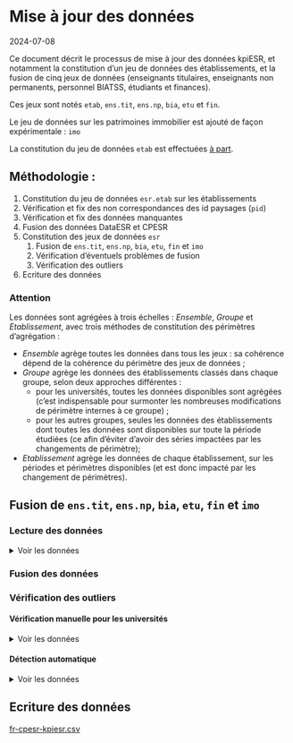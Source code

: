 Mise à jour des données
================
2024-07-08

Ce document décrit le processus de mise à jour des données kpiESR, et
notamment la constitution d’un jeu de données des établissements, et la
fusion de cinq jeux de données (enseignants titulaires, enseignants non
permanents, personnel BIATSS, étudiants et finances).

Ces jeux sont notés `etab`, `ens.tit`, `ens.np`, `bia`, `etu` et `fin`.

Le jeu de données sur les patrimoines immobilier est ajouté de façon
expérimentale : `imo`

La constitution du jeu de données `etab` est effectuées [à
part](maj-mapping.md).

## Méthodologie :

1.  Constitution du jeu de données `esr.etab` sur les établissements
2.  Vérification et fix des non correspondances des id paysages (`pid`)
3.  Vérification et fix des données manquantes
4.  Fusion des données DataESR et CPESR
5.  Constitution des jeux de données `esr`
    1.  Fusion de `ens.tit`, `ens.np`, `bia`, `etu`, `fin` et `imo`
    2.  Vérification d’éventuels problèmes de fusion
    3.  Vérification des outliers
6.  Ecriture des données

### Attention

Les données sont agrégées à trois échelles : *Ensemble*, *Groupe* et
*Etablissement*, avec trois méthodes de constitution des périmètres
d’agrégation :

- *Ensemble* agrège toutes les données dans tous les jeux : sa cohérence
  dépend de la cohérence du périmètre des jeux de données ;
- *Groupe* agrège les données des établissements classés dans chaque
  groupe, selon deux approches différentes :
  - pour les universités, toutes les données disponibles sont agrégées
    (c’est indispensable pour surmonter les nombreuses modifications de
    périmètre internes à ce groupe) ;
  - pour les autres groupes, seules les données des établissements dont
    toutes les données sont disponibles sur toute la période étudiées
    (ce afin d’éviter d’avoir des séries impactées par les changements
    de périmètre);
- *Etablissement* agrège les données de chaque établissement, sur les
  périodes et périmètres disponibles (et est donc impacté par les
  changement de périmètres).

## Fusion de `ens.tit`, `ens.np`, `bia`, `etu`, `fin` et `imo`

### Lecture des données

<details>
<summary>
Voir les données
</summary>

| data | Rentrée.min | Rentrée.max | nb_pid |
|:-----|------------:|------------:|-------:|
| ens  |        2010 |        2021 |    134 |
| bia  |        2015 |        2021 |    152 |
| etu  |        2006 |        2022 |    132 |
| fin  |        2009 |        2022 |    156 |
| imo  |        2016 |        2022 |    160 |

</details>

### Fusion des données

### Vérification des outliers

#### Vérification manuelle pour les universités

<details>
<summary>
Voir les données
</summary>

##### kpi.ENS.S.titulaires

<details>
<summary>
Voir les données
</summary>

| pid   | Etablissement                   | Comparable | kpi                  | valeur | norm | valeur_label | norm_label | rang | evolution |
|:------|:--------------------------------|:-----------|:---------------------|-------:|-----:|:-------------|:-----------|-----:|----------:|
| xJdyB | Aix-Marseille Université        | TRUE       | kpi.ENS.S.titulaires |     NA |   NA | N/A          | N/A        |   NA |        NA |
| vxHYt | Avignon Université              | TRUE       | kpi.ENS.S.titulaires |     NA |   NA | N/A          | N/A        |   NA |        NA |
| RS4WF | CY Cergy Paris Université       | FALSE      | kpi.ENS.S.titulaires |     NA |   NA | N/A          | N/A        |   NA |        NA |
| pVJpw | Centre universitaire de Mayotte | FALSE      | kpi.ENS.S.titulaires |     NA |   NA | N/A          | N/A        |   NA |        NA |
| atbEK | La Rochelle Université          | TRUE       | kpi.ENS.S.titulaires |     NA |   NA | N/A          | N/A        |   NA |        NA |

</details>
<details>
<summary>
Voir les données
</summary>

| pid   | Etablissement                                      | Comparable | kpi                  | valeur | norm | valeur_label | norm_label | rang | evolution |
|:------|:---------------------------------------------------|:-----------|:---------------------|-------:|-----:|:-------------|:-----------|-----:|----------:|
| V13Pk | Université de Versailles Saint-Quentin-en-Yvelines | TRUE       | kpi.ENS.S.titulaires |     NA |   NA | N/A          | N/A        |   NA |        NA |
| Z2FY5 | Université de la Nouvelle-Calédonie                | FALSE      | kpi.ENS.S.titulaires |     NA |   NA | N/A          | N/A        |   NA |        NA |
| zepT6 | Université de la Polynésie Française               | FALSE      | kpi.ENS.S.titulaires |     NA |   NA | N/A          | N/A        |   NA |        NA |
| z3hdL | Université des Antilles                            | FALSE      | kpi.ENS.S.titulaires |     NA |   NA | N/A          | N/A        |   NA |        NA |
| yH19Y | Université du Littoral Côte d’Opale                | TRUE       | kpi.ENS.S.titulaires |     NA |   NA | N/A          | N/A        |   NA |        NA |

</details>

##### kpi.ENS.S.EC

<details>
<summary>
Voir les données
</summary>

| pid   | Etablissement                   | Comparable | kpi          | valeur | norm | valeur_label | norm_label | rang | evolution |
|:------|:--------------------------------|:-----------|:-------------|-------:|-----:|:-------------|:-----------|-----:|----------:|
| xJdyB | Aix-Marseille Université        | TRUE       | kpi.ENS.S.EC |     NA |   NA | N/A          | N/A        |   NA |        NA |
| vxHYt | Avignon Université              | TRUE       | kpi.ENS.S.EC |     NA |   NA | N/A          | N/A        |   NA |        NA |
| RS4WF | CY Cergy Paris Université       | FALSE      | kpi.ENS.S.EC |     NA |   NA | N/A          | N/A        |   NA |        NA |
| pVJpw | Centre universitaire de Mayotte | FALSE      | kpi.ENS.S.EC |     NA |   NA | N/A          | N/A        |   NA |        NA |
| atbEK | La Rochelle Université          | TRUE       | kpi.ENS.S.EC |     NA |   NA | N/A          | N/A        |   NA |        NA |

</details>
<details>
<summary>
Voir les données
</summary>

| pid   | Etablissement                                      | Comparable | kpi          | valeur | norm | valeur_label | norm_label | rang | evolution |
|:------|:---------------------------------------------------|:-----------|:-------------|-------:|-----:|:-------------|:-----------|-----:|----------:|
| V13Pk | Université de Versailles Saint-Quentin-en-Yvelines | TRUE       | kpi.ENS.S.EC |     NA |   NA | N/A          | N/A        |   NA |        NA |
| Z2FY5 | Université de la Nouvelle-Calédonie                | FALSE      | kpi.ENS.S.EC |     NA |   NA | N/A          | N/A        |   NA |        NA |
| zepT6 | Université de la Polynésie Française               | FALSE      | kpi.ENS.S.EC |     NA |   NA | N/A          | N/A        |   NA |        NA |
| z3hdL | Université des Antilles                            | FALSE      | kpi.ENS.S.EC |     NA |   NA | N/A          | N/A        |   NA |        NA |
| yH19Y | Université du Littoral Côte d’Opale                | TRUE       | kpi.ENS.S.EC |     NA |   NA | N/A          | N/A        |   NA |        NA |

</details>

##### kpi.ENS.S.DocATER

<details>
<summary>
Voir les données
</summary>

| pid   | Etablissement                   | Comparable | kpi               | valeur | norm | valeur_label | norm_label | rang | evolution |
|:------|:--------------------------------|:-----------|:------------------|-------:|-----:|:-------------|:-----------|-----:|----------:|
| xJdyB | Aix-Marseille Université        | TRUE       | kpi.ENS.S.DocATER |     NA |   NA | N/A          | N/A        |   NA |        NA |
| vxHYt | Avignon Université              | TRUE       | kpi.ENS.S.DocATER |     NA |   NA | N/A          | N/A        |   NA |        NA |
| RS4WF | CY Cergy Paris Université       | FALSE      | kpi.ENS.S.DocATER |     NA |   NA | N/A          | N/A        |   NA |        NA |
| pVJpw | Centre universitaire de Mayotte | FALSE      | kpi.ENS.S.DocATER |     NA |   NA | N/A          | N/A        |   NA |        NA |
| atbEK | La Rochelle Université          | TRUE       | kpi.ENS.S.DocATER |     NA |   NA | N/A          | N/A        |   NA |        NA |

</details>
<details>
<summary>
Voir les données
</summary>

| pid   | Etablissement                                      | Comparable | kpi               | valeur | norm | valeur_label | norm_label | rang | evolution |
|:------|:---------------------------------------------------|:-----------|:------------------|-------:|-----:|:-------------|:-----------|-----:|----------:|
| V13Pk | Université de Versailles Saint-Quentin-en-Yvelines | TRUE       | kpi.ENS.S.DocATER |     NA |   NA | N/A          | N/A        |   NA |        NA |
| Z2FY5 | Université de la Nouvelle-Calédonie                | FALSE      | kpi.ENS.S.DocATER |     NA |   NA | N/A          | N/A        |   NA |        NA |
| zepT6 | Université de la Polynésie Française               | FALSE      | kpi.ENS.S.DocATER |     NA |   NA | N/A          | N/A        |   NA |        NA |
| z3hdL | Université des Antilles                            | FALSE      | kpi.ENS.S.DocATER |     NA |   NA | N/A          | N/A        |   NA |        NA |
| yH19Y | Université du Littoral Côte d’Opale                | TRUE       | kpi.ENS.S.DocATER |     NA |   NA | N/A          | N/A        |   NA |        NA |

</details>

##### kpi.ENS.S.contractuels

<details>
<summary>
Voir les données
</summary>

| pid   | Etablissement                   | Comparable | kpi                    | valeur | norm | valeur_label | norm_label | rang | evolution |
|:------|:--------------------------------|:-----------|:-----------------------|-------:|-----:|:-------------|:-----------|-----:|----------:|
| xJdyB | Aix-Marseille Université        | TRUE       | kpi.ENS.S.contractuels |     NA |   NA | N/A          | N/A        |   NA |        NA |
| vxHYt | Avignon Université              | TRUE       | kpi.ENS.S.contractuels |     NA |   NA | N/A          | N/A        |   NA |        NA |
| RS4WF | CY Cergy Paris Université       | FALSE      | kpi.ENS.S.contractuels |     NA |   NA | N/A          | N/A        |   NA |        NA |
| pVJpw | Centre universitaire de Mayotte | FALSE      | kpi.ENS.S.contractuels |     NA |   NA | N/A          | N/A        |   NA |        NA |
| atbEK | La Rochelle Université          | TRUE       | kpi.ENS.S.contractuels |     NA |   NA | N/A          | N/A        |   NA |        NA |

</details>
<details>
<summary>
Voir les données
</summary>

| pid   | Etablissement                                      | Comparable | kpi                    | valeur | norm | valeur_label | norm_label | rang | evolution |
|:------|:---------------------------------------------------|:-----------|:-----------------------|-------:|-----:|:-------------|:-----------|-----:|----------:|
| V13Pk | Université de Versailles Saint-Quentin-en-Yvelines | TRUE       | kpi.ENS.S.contractuels |     NA |   NA | N/A          | N/A        |   NA |        NA |
| Z2FY5 | Université de la Nouvelle-Calédonie                | FALSE      | kpi.ENS.S.contractuels |     NA |   NA | N/A          | N/A        |   NA |        NA |
| zepT6 | Université de la Polynésie Française               | FALSE      | kpi.ENS.S.contractuels |     NA |   NA | N/A          | N/A        |   NA |        NA |
| z3hdL | Université des Antilles                            | FALSE      | kpi.ENS.S.contractuels |     NA |   NA | N/A          | N/A        |   NA |        NA |
| yH19Y | Université du Littoral Côte d’Opale                | TRUE       | kpi.ENS.S.contractuels |     NA |   NA | N/A          | N/A        |   NA |        NA |

</details>

##### kpi.ETU.S.cycle1_L

<details>
<summary>
Voir les données
</summary>

| pid   | Etablissement                        | Comparable | kpi                | valeur |      norm | valeur_label | norm_label | rang | evolution |
|:------|:-------------------------------------|:-----------|:-------------------|-------:|----------:|:-------------|:-----------|-----:|----------:|
| PpsCQ | Université Paris sciences et lettres | FALSE      | kpi.ETU.S.cycle1_L |   4326 | 0.2408820 | 4 326        | 24%        |   69 |        NA |
| G2qA7 | Université Paris-Saclay              | FALSE      | kpi.ETU.S.cycle1_L |  16291 | 0.3481132 | 16 291       | 35%        |   68 | 114.25866 |
| etBz7 | Université Claude Bernard - Lyon 1   | TRUE       | kpi.ETU.S.cycle1_L |  16061 | 0.4061757 | 16 061       | 41%        |   67 |  96.80550 |
| 5cZyU | Université de Paris                  | TRUE       | kpi.ETU.S.cycle1_L |  24493 | 0.4205384 | 24 493       | 42%        |   66 |  97.14818 |
| bxPQe | Sorbonne Université                  | TRUE       | kpi.ETU.S.cycle1_L |  21808 | 0.4448796 | 21 808       | 44%        |   65 |  99.10025 |

</details>
<details>
<summary>
Voir les données
</summary>

| pid   | Etablissement                       | Comparable | kpi                | valeur |      norm | valeur_label | norm_label | rang | evolution |
|:------|:------------------------------------|:-----------|:-------------------|-------:|----------:|:-------------|:-----------|-----:|----------:|
| HAU8L | Université de Nîmes                 | TRUE       | kpi.ETU.S.cycle1_L |   4867 | 0.9024662 | 4 867        | 90%        |    4 | 148.42940 |
| Z2FY5 | Université de la Nouvelle-Calédonie | FALSE      | kpi.ETU.S.cycle1_L |   3162 | 0.9202561 | 3 162        | 92%        |    3 | 132.46753 |
| RN4E6 | Université d’Évry-Val-d’Essonne     | FALSE      | kpi.ETU.S.cycle1_L |   5893 | 0.9312579 | 5 893        | 93%        |    2 |  89.88713 |
| pVJpw | Centre universitaire de Mayotte     | FALSE      | kpi.ETU.S.cycle1_L |   1359 | 1.0000000 | 1 359        | 100%       |    1 | 189.01252 |
| C6Ps7 | Université Paris Dauphine - PSL     | FALSE      | kpi.ETU.S.cycle1_L |     NA |        NA | N/A          | N/A        |   NA |        NA |

</details>

##### kpi.ETU.S.cycle2_M

<details>
<summary>
Voir les données
</summary>

| pid   | Etablissement                        | Comparable | kpi                | valeur |      norm | valeur_label | norm_label | rang | evolution |
|:------|:-------------------------------------|:-----------|:-------------------|-------:|----------:|:-------------|:-----------|-----:|----------:|
| pVJpw | Centre universitaire de Mayotte      | FALSE      | kpi.ETU.S.cycle2_M |      0 | 0.0000000 | 0            | 0%         |   69 |        NA |
| Z2FY5 | Université de la Nouvelle-Calédonie  | FALSE      | kpi.ETU.S.cycle2_M |    230 | 0.0669383 | 230          | 7%         |   68 | 128.49162 |
| RN4E6 | Université d’Évry-Val-d’Essonne      | FALSE      | kpi.ETU.S.cycle2_M |    434 | 0.0685841 | 434          | 7%         |   67 |  21.91919 |
| HAU8L | Université de Nîmes                  | TRUE       | kpi.ETU.S.cycle2_M |    489 | 0.0906731 | 489          | 9%         |   66 | 186.64122 |
| zepT6 | Université de la Polynésie Française | FALSE      | kpi.ETU.S.cycle2_M |    345 | 0.1336691 | 345          | 13%        |   65 |  78.58770 |

</details>
<details>
<summary>
Voir les données
</summary>

| pid   | Etablissement                        | Comparable | kpi                | valeur |      norm | valeur_label | norm_label | rang | evolution |
|:------|:-------------------------------------|:-----------|:-------------------|-------:|----------:|:-------------|:-----------|-----:|----------:|
| 5cZyU | Université de Paris                  | TRUE       | kpi.ETU.S.cycle2_M |  30894 | 0.5304419 | 30 894       | 53%        |    4 |  116.9076 |
| etBz7 | Université Claude Bernard - Lyon 1   | TRUE       | kpi.ETU.S.cycle2_M |  22062 | 0.5579384 | 22 062       | 56%        |    3 |  128.1780 |
| G2qA7 | Université Paris-Saclay              | FALSE      | kpi.ETU.S.cycle2_M |  26460 | 0.5654088 | 26 460       | 57%        |    2 |  252.5050 |
| PpsCQ | Université Paris sciences et lettres | FALSE      | kpi.ETU.S.cycle2_M |  11283 | 0.6282644 | 11 283       | 63%        |    1 |        NA |
| C6Ps7 | Université Paris Dauphine - PSL      | FALSE      | kpi.ETU.S.cycle2_M |     NA |        NA | N/A          | N/A        |   NA |        NA |

</details>

##### kpi.ETU.S.cycle3_D

<details>
<summary>
Voir les données
</summary>

| pid   | Etablissement                                      | Comparable | kpi                | valeur |      norm | valeur_label | norm_label | rang | evolution |
|:------|:---------------------------------------------------|:-----------|:-------------------|-------:|----------:|:-------------|:-----------|-----:|----------:|
| pVJpw | Centre universitaire de Mayotte                    | FALSE      | kpi.ETU.S.cycle3_D |      0 | 0.0000000 | 0            | 0%         |   67 |        NA |
| Lr94O | Université de Bourgogne                            | TRUE       | kpi.ETU.S.cycle3_D |      0 | 0.0000000 | 0            | 0%         |   67 | 0.0000000 |
| 7Mpgt | Université de Franche-Comté                        | TRUE       | kpi.ETU.S.cycle3_D |      0 | 0.0000000 | 0            | 0%         |   67 | 0.0000000 |
| RN4E6 | Université d’Évry-Val-d’Essonne                    | FALSE      | kpi.ETU.S.cycle3_D |      1 | 0.0001580 | 1            | 0%         |   66 | 0.4098361 |
| V13Pk | Université de Versailles Saint-Quentin-en-Yvelines | TRUE       | kpi.ETU.S.cycle3_D |      6 | 0.0004522 | 6            | 0%         |   65 | 0.8498584 |

</details>
<details>
<summary>
Voir les données
</summary>

| pid   | Etablissement                        | Comparable | kpi                | valeur |      norm | valeur_label | norm_label | rang | evolution |
|:------|:-------------------------------------|:-----------|:-------------------|-------:|----------:|:-------------|:-----------|-----:|----------:|
| Y7ch7 | Université Grenoble Alpes            | TRUE       | kpi.ETU.S.cycle3_D |   2873 | 0.0548607 | 2 873        | 5%         |    4 |  81.87518 |
| bxPQe | Sorbonne Université                  | TRUE       | kpi.ETU.S.cycle3_D |   2881 | 0.0587719 | 2 881        | 6%         |    3 |  62.03704 |
| G2qA7 | Université Paris-Saclay              | FALSE      | kpi.ETU.S.cycle3_D |   4047 | 0.0864781 | 4 047        | 9%         |    2 | 157.83931 |
| PpsCQ | Université Paris sciences et lettres | FALSE      | kpi.ETU.S.cycle3_D |   2350 | 0.1308536 | 2 350        | 13%        |    1 | 890.15152 |
| C6Ps7 | Université Paris Dauphine - PSL      | FALSE      | kpi.ETU.S.cycle3_D |     NA |        NA | N/A          | N/A        |   NA |        NA |

</details>

##### kpi.ETU.S.DU_DE

<details>
<summary>
Voir les données
</summary>

| pid   | Etablissement                            | Comparable | kpi             | valeur |      norm | valeur_label | norm_label | rang | evolution |
|:------|:-----------------------------------------|:-----------|:----------------|-------:|----------:|:-------------|:-----------|-----:|----------:|
| BWbvP | Université d’Artois                      | TRUE       | kpi.ETU.S.DU_DE |     90 | 0.0075707 | 90           | 1%         |   69 | 109.75610 |
| 5tVy4 | Université Bretagne Sud                  | TRUE       | kpi.ETU.S.DU_DE |     77 | 0.0080637 | 77           | 1%         |   68 | 120.31250 |
| EW53M | Université Polytechnique Hauts-de-France | TRUE       | kpi.ETU.S.DU_DE |    114 | 0.0094795 | 114          | 1%         |   67 | 215.09434 |
| 3Z5e6 | Université Gustave Eiffel                | FALSE      | kpi.ETU.S.DU_DE |    147 | 0.0097629 | 147          | 1%         |   66 |        NA |
| zepT6 | Université de la Polynésie Française     | FALSE      | kpi.ETU.S.DU_DE |     46 | 0.0178225 | 46           | 2%         |   65 |  40.35088 |

</details>
<details>
<summary>
Voir les données
</summary>

| pid   | Etablissement                        | Comparable | kpi             | valeur |      norm | valeur_label | norm_label | rang | evolution |
|:------|:-------------------------------------|:-----------|:----------------|-------:|----------:|:-------------|:-----------|-----:|----------:|
| bxPQe | Sorbonne Université                  | TRUE       | kpi.ETU.S.DU_DE |   7072 | 0.1442676 | 7 072        | 14%        |    4 |  119.0372 |
| TWBzp | Université Panthéon-Assas            | FALSE      | kpi.ETU.S.DU_DE |   3559 | 0.1640470 | 3 559        | 16%        |    3 |  123.8344 |
| 5cZyU | Université de Paris                  | TRUE       | kpi.ETU.S.DU_DE |  10195 | 0.1750455 | 10 195       | 18%        |    2 |  147.8393 |
| PpsCQ | Université Paris sciences et lettres | FALSE      | kpi.ETU.S.DU_DE |   4170 | 0.2321956 | 4 170        | 23%        |    1 |        NA |
| C6Ps7 | Université Paris Dauphine - PSL      | FALSE      | kpi.ETU.S.DU_DE |     NA |        NA | N/A          | N/A        |   NA |        NA |

</details>

##### kpi.BIA.S.A

<details>
<summary>
Voir les données
</summary>

| pid   | Etablissement                   | Comparable | kpi         | valeur | norm | valeur_label | norm_label | rang | evolution |
|:------|:--------------------------------|:-----------|:------------|-------:|-----:|:-------------|:-----------|-----:|----------:|
| xJdyB | Aix-Marseille Université        | TRUE       | kpi.BIA.S.A |     NA |   NA | N/A          | N/A        |   NA |        NA |
| vxHYt | Avignon Université              | TRUE       | kpi.BIA.S.A |     NA |   NA | N/A          | N/A        |   NA |        NA |
| RS4WF | CY Cergy Paris Université       | FALSE      | kpi.BIA.S.A |     NA |   NA | N/A          | N/A        |   NA |        NA |
| pVJpw | Centre universitaire de Mayotte | FALSE      | kpi.BIA.S.A |     NA |   NA | N/A          | N/A        |   NA |        NA |
| atbEK | La Rochelle Université          | TRUE       | kpi.BIA.S.A |     NA |   NA | N/A          | N/A        |   NA |        NA |

</details>
<details>
<summary>
Voir les données
</summary>

| pid   | Etablissement                                      | Comparable | kpi         | valeur | norm | valeur_label | norm_label | rang | evolution |
|:------|:---------------------------------------------------|:-----------|:------------|-------:|-----:|:-------------|:-----------|-----:|----------:|
| V13Pk | Université de Versailles Saint-Quentin-en-Yvelines | TRUE       | kpi.BIA.S.A |     NA |   NA | N/A          | N/A        |   NA |        NA |
| Z2FY5 | Université de la Nouvelle-Calédonie                | FALSE      | kpi.BIA.S.A |     NA |   NA | N/A          | N/A        |   NA |        NA |
| zepT6 | Université de la Polynésie Française               | FALSE      | kpi.BIA.S.A |     NA |   NA | N/A          | N/A        |   NA |        NA |
| z3hdL | Université des Antilles                            | FALSE      | kpi.BIA.S.A |     NA |   NA | N/A          | N/A        |   NA |        NA |
| yH19Y | Université du Littoral Côte d’Opale                | TRUE       | kpi.BIA.S.A |     NA |   NA | N/A          | N/A        |   NA |        NA |

</details>

##### kpi.BIA.S.B

<details>
<summary>
Voir les données
</summary>

| pid   | Etablissement                   | Comparable | kpi         | valeur | norm | valeur_label | norm_label | rang | evolution |
|:------|:--------------------------------|:-----------|:------------|-------:|-----:|:-------------|:-----------|-----:|----------:|
| xJdyB | Aix-Marseille Université        | TRUE       | kpi.BIA.S.B |     NA |   NA | N/A          | N/A        |   NA |        NA |
| vxHYt | Avignon Université              | TRUE       | kpi.BIA.S.B |     NA |   NA | N/A          | N/A        |   NA |        NA |
| RS4WF | CY Cergy Paris Université       | FALSE      | kpi.BIA.S.B |     NA |   NA | N/A          | N/A        |   NA |        NA |
| pVJpw | Centre universitaire de Mayotte | FALSE      | kpi.BIA.S.B |     NA |   NA | N/A          | N/A        |   NA |        NA |
| atbEK | La Rochelle Université          | TRUE       | kpi.BIA.S.B |     NA |   NA | N/A          | N/A        |   NA |        NA |

</details>
<details>
<summary>
Voir les données
</summary>

| pid   | Etablissement                                      | Comparable | kpi         | valeur | norm | valeur_label | norm_label | rang | evolution |
|:------|:---------------------------------------------------|:-----------|:------------|-------:|-----:|:-------------|:-----------|-----:|----------:|
| V13Pk | Université de Versailles Saint-Quentin-en-Yvelines | TRUE       | kpi.BIA.S.B |     NA |   NA | N/A          | N/A        |   NA |        NA |
| Z2FY5 | Université de la Nouvelle-Calédonie                | FALSE      | kpi.BIA.S.B |     NA |   NA | N/A          | N/A        |   NA |        NA |
| zepT6 | Université de la Polynésie Française               | FALSE      | kpi.BIA.S.B |     NA |   NA | N/A          | N/A        |   NA |        NA |
| z3hdL | Université des Antilles                            | FALSE      | kpi.BIA.S.B |     NA |   NA | N/A          | N/A        |   NA |        NA |
| yH19Y | Université du Littoral Côte d’Opale                | TRUE       | kpi.BIA.S.B |     NA |   NA | N/A          | N/A        |   NA |        NA |

</details>

##### kpi.BIA.S.C

<details>
<summary>
Voir les données
</summary>

| pid   | Etablissement                   | Comparable | kpi         | valeur | norm | valeur_label | norm_label | rang | evolution |
|:------|:--------------------------------|:-----------|:------------|-------:|-----:|:-------------|:-----------|-----:|----------:|
| xJdyB | Aix-Marseille Université        | TRUE       | kpi.BIA.S.C |     NA |   NA | N/A          | N/A        |   NA |        NA |
| vxHYt | Avignon Université              | TRUE       | kpi.BIA.S.C |     NA |   NA | N/A          | N/A        |   NA |        NA |
| RS4WF | CY Cergy Paris Université       | FALSE      | kpi.BIA.S.C |     NA |   NA | N/A          | N/A        |   NA |        NA |
| pVJpw | Centre universitaire de Mayotte | FALSE      | kpi.BIA.S.C |     NA |   NA | N/A          | N/A        |   NA |        NA |
| atbEK | La Rochelle Université          | TRUE       | kpi.BIA.S.C |     NA |   NA | N/A          | N/A        |   NA |        NA |

</details>
<details>
<summary>
Voir les données
</summary>

| pid   | Etablissement                                      | Comparable | kpi         | valeur | norm | valeur_label | norm_label | rang | evolution |
|:------|:---------------------------------------------------|:-----------|:------------|-------:|-----:|:-------------|:-----------|-----:|----------:|
| V13Pk | Université de Versailles Saint-Quentin-en-Yvelines | TRUE       | kpi.BIA.S.C |     NA |   NA | N/A          | N/A        |   NA |        NA |
| Z2FY5 | Université de la Nouvelle-Calédonie                | FALSE      | kpi.BIA.S.C |     NA |   NA | N/A          | N/A        |   NA |        NA |
| zepT6 | Université de la Polynésie Française               | FALSE      | kpi.BIA.S.C |     NA |   NA | N/A          | N/A        |   NA |        NA |
| z3hdL | Université des Antilles                            | FALSE      | kpi.BIA.S.C |     NA |   NA | N/A          | N/A        |   NA |        NA |
| yH19Y | Université du Littoral Côte d’Opale                | TRUE       | kpi.BIA.S.C |     NA |   NA | N/A          | N/A        |   NA |        NA |

</details>

##### kpi.BIA.S.titulaires

<details>
<summary>
Voir les données
</summary>

| pid   | Etablissement                   | Comparable | kpi                  | valeur | norm | valeur_label | norm_label | rang | evolution |
|:------|:--------------------------------|:-----------|:---------------------|-------:|-----:|:-------------|:-----------|-----:|----------:|
| xJdyB | Aix-Marseille Université        | TRUE       | kpi.BIA.S.titulaires |     NA |   NA | N/A          | N/A        |   NA |        NA |
| vxHYt | Avignon Université              | TRUE       | kpi.BIA.S.titulaires |     NA |   NA | N/A          | N/A        |   NA |        NA |
| RS4WF | CY Cergy Paris Université       | FALSE      | kpi.BIA.S.titulaires |     NA |   NA | N/A          | N/A        |   NA |        NA |
| pVJpw | Centre universitaire de Mayotte | FALSE      | kpi.BIA.S.titulaires |     NA |   NA | N/A          | N/A        |   NA |        NA |
| atbEK | La Rochelle Université          | TRUE       | kpi.BIA.S.titulaires |     NA |   NA | N/A          | N/A        |   NA |        NA |

</details>
<details>
<summary>
Voir les données
</summary>

| pid   | Etablissement                                      | Comparable | kpi                  | valeur | norm | valeur_label | norm_label | rang | evolution |
|:------|:---------------------------------------------------|:-----------|:---------------------|-------:|-----:|:-------------|:-----------|-----:|----------:|
| V13Pk | Université de Versailles Saint-Quentin-en-Yvelines | TRUE       | kpi.BIA.S.titulaires |     NA |   NA | N/A          | N/A        |   NA |        NA |
| Z2FY5 | Université de la Nouvelle-Calédonie                | FALSE      | kpi.BIA.S.titulaires |     NA |   NA | N/A          | N/A        |   NA |        NA |
| zepT6 | Université de la Polynésie Française               | FALSE      | kpi.BIA.S.titulaires |     NA |   NA | N/A          | N/A        |   NA |        NA |
| z3hdL | Université des Antilles                            | FALSE      | kpi.BIA.S.titulaires |     NA |   NA | N/A          | N/A        |   NA |        NA |
| yH19Y | Université du Littoral Côte d’Opale                | TRUE       | kpi.BIA.S.titulaires |     NA |   NA | N/A          | N/A        |   NA |        NA |

</details>

##### kpi.FIN.S.masseSalariale

<details>
<summary>
Voir les données
</summary>

| pid   | Etablissement                        | Comparable | kpi                      |    valeur |      norm | valeur_label | norm_label | rang | evolution |
|:------|:-------------------------------------|:-----------|:-------------------------|----------:|----------:|:-------------|:-----------|-----:|----------:|
| pVJpw | Centre universitaire de Mayotte      | FALSE      | kpi.FIN.S.masseSalariale |   1864023 | 0.1890125 | 1.9M€        | 19%        |   70 |  217.2146 |
| PpsCQ | Université Paris sciences et lettres | FALSE      | kpi.FIN.S.masseSalariale |  11517364 | 0.2179722 | 11.5M€       | 22%        |   69 |  153.0489 |
| G2qA7 | Université Paris-Saclay              | FALSE      | kpi.FIN.S.masseSalariale | 334365635 | 0.6759195 | 334M€        | 68%        |   68 |  123.8635 |
| OJZ4a | Université de Haute-Alsace           | FALSE      | kpi.FIN.S.masseSalariale |  82837198 | 0.6835167 | 83M€         | 68%        |   67 |  124.3297 |
| Z2FY5 | Université de la Nouvelle-Calédonie  | FALSE      | kpi.FIN.S.masseSalariale |  27720989 | 0.7279341 | 28M€         | 73%        |   66 |  144.3514 |

</details>
<details>
<summary>
Voir les données
</summary>

| pid   | Etablissement                                | Comparable | kpi                      |    valeur |      norm | valeur_label | norm_label | rang | evolution |
|:------|:---------------------------------------------|:-----------|:-------------------------|----------:|----------:|:-------------|:-----------|-----:|----------:|
| g6rwB | Université Paris Nanterre                    | TRUE       | kpi.FIN.S.masseSalariale | 183700870 | 0.8600053 | 184M€        | 86%        |    5 |  124.5519 |
| Uxr7Z | Université Paris 8 - Vincennes - Saint-Denis | TRUE       | kpi.FIN.S.masseSalariale | 136154413 | 0.8727420 | 136M€        | 87%        |    4 |  122.7287 |
| 1I7hJ | Université Paul-Valéry - Montpellier 3       | TRUE       | kpi.FIN.S.masseSalariale | 105290087 | 0.8739183 | 105M€        | 87%        |    3 |  122.0574 |
| hy4EW | Université de Guyane                         | FALSE      | kpi.FIN.S.masseSalariale |  23796534 | 0.8772226 | 24M€         | 88%        |    2 |  168.3978 |
| z3hdL | Université des Antilles                      | FALSE      | kpi.FIN.S.masseSalariale |  92173097 | 0.9249267 | 92M€         | 92%        |    1 |  109.7025 |

</details>

##### kpi.FIN.S.SCSP

<details>
<summary>
Voir les données
</summary>

| pid   | Etablissement                        | Comparable | kpi            |    valeur |      norm | valeur_label | norm_label | rang | evolution |
|:------|:-------------------------------------|:-----------|:---------------|----------:|----------:|:-------------|:-----------|-----:|----------:|
| PpsCQ | Université Paris sciences et lettres | FALSE      | kpi.FIN.S.SCSP |   6370264 | 0.1205606 | 6.4M€        | 12%        |   70 |  279.2092 |
| pVJpw | Centre universitaire de Mayotte      | FALSE      | kpi.FIN.S.SCSP |   3723800 | 0.3775945 | 3.7M€        | 38%        |   69 |  130.8795 |
| C6Ps7 | Université Paris Dauphine - PSL      | FALSE      | kpi.FIN.S.SCSP |  62108365 | 0.5541827 | 62M€         | 55%        |   68 |  107.6936 |
| 3Z5e6 | Université Gustave Eiffel            | FALSE      | kpi.FIN.S.SCSP | 175079902 | 0.6225772 | 175M€        | 62%        |   67 |  246.2723 |
| 90I54 | Université de Bordeaux               | TRUE       | kpi.FIN.S.SCSP | 359850709 | 0.6336613 | 360M€        | 63%        |   66 |  111.8019 |

</details>
<details>
<summary>
Voir les données
</summary>

| pid   | Etablissement                          | Comparable | kpi            |    valeur |      norm | valeur_label | norm_label | rang | evolution |
|:------|:---------------------------------------|:-----------|:---------------|----------:|----------:|:-------------|:-----------|-----:|----------:|
| 8k883 | Université Sorbonne Nouvelle - Paris 3 | TRUE       | kpi.FIN.S.SCSP | 100693049 | 0.8787062 | 101M€        | 88%        |    5 |  110.1321 |
| zepT6 | Université de la Polynésie Française   | FALSE      | kpi.FIN.S.SCSP |  29347132 | 0.8865381 | 29M€         | 89%        |    4 |  124.3496 |
| hy4EW | Université de Guyane                   | FALSE      | kpi.FIN.S.SCSP |  24450940 | 0.9013463 | 24M€         | 90%        |    3 |  150.7886 |
| HqAYu | Université Toulouse - Jean Jaurès      | TRUE       | kpi.FIN.S.SCSP | 177580558 | 0.9166297 | 178M€        | 92%        |    2 |  123.8226 |
| z3hdL | Université des Antilles                | FALSE      | kpi.FIN.S.SCSP |  95463551 | 0.9579454 | 95M€         | 96%        |    1 |  105.1857 |

</details>

##### kpi.FIN.S.recettesFormation

<details>
<summary>
Voir les données
</summary>

| pid   | Etablissement                            | Comparable | kpi                         |  valeur |      norm | valeur_label | norm_label | rang | evolution |
|:------|:-----------------------------------------|:-----------|:----------------------------|--------:|----------:|:-------------|:-----------|-----:|----------:|
| z3hdL | Université des Antilles                  | FALSE      | kpi.FIN.S.recettesFormation | 1475165 | 0.0148028 | 1.5M€        | 1%         |   67 |  51.19193 |
| 7Mpgt | Université de Franche-Comté              | TRUE       | kpi.FIN.S.recettesFormation | 3778577 | 0.0167252 | 3.8M€        | 2%         |   66 |  63.83379 |
| EW53M | Université Polytechnique Hauts-de-France | TRUE       | kpi.FIN.S.recettesFormation | 2270000 | 0.0207992 | 2.3M€        | 2%         |   65 |  53.92620 |
| n1W55 | Université de Perpignan Via Domitia      | TRUE       | kpi.FIN.S.recettesFormation | 1843771 | 0.0229201 | 1.8M€        | 2%         |   64 |  65.27314 |
| LsQ24 | Université Le Havre Normandie            | TRUE       | kpi.FIN.S.recettesFormation | 1954360 | 0.0247041 | 2M€          | 2%         |   63 |  71.45714 |

</details>
<details>
<summary>
Voir les données
</summary>

| pid   | Etablissement                        | Comparable | kpi                         |   valeur |      norm | valeur_label | norm_label | rang | evolution |
|:------|:-------------------------------------|:-----------|:----------------------------|---------:|----------:|:-------------|:-----------|-----:|----------:|
| RS4WF | CY Cergy Paris Université            | FALSE      | kpi.FIN.S.recettesFormation | 37167591 | 0.1776978 | 37M€         | 18%        |    2 | 745.80249 |
| C6Ps7 | Université Paris Dauphine - PSL      | FALSE      | kpi.FIN.S.recettesFormation | 26935546 | 0.2403414 | 27M€         | 24%        |    1 |  97.21146 |
| PpsCQ | Université Paris sciences et lettres | FALSE      | kpi.FIN.S.recettesFormation |       NA |        NA | N/A          | N/A        |   NA |        NA |
| Z2FY5 | Université de la Nouvelle-Calédonie  | FALSE      | kpi.FIN.S.recettesFormation |       NA |        NA | N/A          | N/A        |   NA |        NA |
| zepT6 | Université de la Polynésie Française | FALSE      | kpi.FIN.S.recettesFormation |       NA |        NA | N/A          | N/A        |   NA |        NA |

</details>

##### kpi.FIN.S.recettesRecherche

<details>
<summary>
Voir les données
</summary>

| pid   | Etablissement                                | Comparable | kpi                         | valeur |      norm | valeur_label | norm_label | rang | evolution |
|:------|:---------------------------------------------|:-----------|:----------------------------|-------:|----------:|:-------------|:-----------|-----:|----------:|
| hy4EW | Université de Guyane                         | FALSE      | kpi.FIN.S.recettesRecherche |      0 | 0.0000000 | 0M€          | 0%         |   64 |        NA |
| cEt92 | Université de La Réunion                     | FALSE      | kpi.FIN.S.recettesRecherche |  81666 | 0.0006208 | 0.08M€       | 0%         |   63 |  14.15971 |
| Uxr7Z | Université Paris 8 - Vincennes - Saint-Denis | TRUE       | kpi.FIN.S.recettesRecherche | 456211 | 0.0029243 | 0.46M€       | 0%         |   62 |  21.13606 |
| RN4E6 | Université d’Évry-Val-d’Essonne              | FALSE      | kpi.FIN.S.recettesRecherche | 358093 | 0.0036691 | 0.36M€       | 0%         |   61 |  23.17358 |
| 7Gzub | Université Jean Moulin - Lyon 3              | TRUE       | kpi.FIN.S.recettesRecherche | 515944 | 0.0039182 | 0.52M€       | 0%         |   60 | 488.03342 |

</details>
<details>
<summary>
Voir les données
</summary>

| pid   | Etablissement                          | Comparable | kpi                         | valeur | norm | valeur_label | norm_label | rang | evolution |
|:------|:---------------------------------------|:-----------|:----------------------------|-------:|-----:|:-------------|:-----------|-----:|----------:|
| tIJ02 | Université Jean Monnet                 | TRUE       | kpi.FIN.S.recettesRecherche |     NA |   NA | N/A          | N/A        |   NA |        NA |
| PpsCQ | Université Paris sciences et lettres   | FALSE      | kpi.FIN.S.recettesRecherche |     NA |   NA | N/A          | N/A        |   NA |        NA |
| 8k883 | Université Sorbonne Nouvelle - Paris 3 | TRUE       | kpi.FIN.S.recettesRecherche |     NA |   NA | N/A          | N/A        |   NA |        NA |
| gap5Q | Université Toulouse Capitole           | TRUE       | kpi.FIN.S.recettesRecherche |     NA |   NA | N/A          | N/A        |   NA |        NA |
| z3hdL | Université des Antilles                | FALSE      | kpi.FIN.S.recettesRecherche |     NA |   NA | N/A          | N/A        |   NA |        NA |

</details>

##### kpi.FIN.S.investissements

<details>
<summary>
Voir les données
</summary>

| pid   | Etablissement                          | Comparable | kpi                       |  valeur |      norm | valeur_label | norm_label | rang |  evolution |
|:------|:---------------------------------------|:-----------|:--------------------------|--------:|----------:|:-------------|:-----------|-----:|-----------:|
| pVJpw | Centre universitaire de Mayotte        | FALSE      | kpi.FIN.S.investissements |       0 | 0.0000000 | 0M€          | 0%         |   68 |    0.00000 |
| PpsCQ | Université Paris sciences et lettres   | FALSE      | kpi.FIN.S.investissements |  758333 | 0.0143519 | 0.76M€       | 1%         |   67 | 9027.77381 |
| 6G2TU | Université Paris 1 - Panthéon Sorbonne | TRUE       | kpi.FIN.S.investissements | 6532356 | 0.0268029 | 6.5M€        | 3%         |   66 |  282.28835 |
| TWBzp | Université Panthéon-Assas              | FALSE      | kpi.FIN.S.investissements | 3436000 | 0.0346920 | 3.4M€        | 3%         |   65 |   90.92744 |
| 8k883 | Université Sorbonne Nouvelle - Paris 3 | TRUE       | kpi.FIN.S.investissements | 4157226 | 0.0362784 | 4.2M€        | 4%         |   64 |  250.28072 |

</details>
<details>
<summary>
Voir les données
</summary>

| pid   | Etablissement                          | Comparable | kpi                       |   valeur |      norm | valeur_label | norm_label | rang | evolution |
|:------|:---------------------------------------|:-----------|:--------------------------|---------:|----------:|:-------------|:-----------|-----:|----------:|
| C6Ps7 | Université Paris Dauphine - PSL        | FALSE      | kpi.FIN.S.investissements | 30506000 | 0.2722000 | 31M€         | 27%        |    3 | 1132.2417 |
| NLCOF | Université de Corse Pasquale Paoli     | FALSE      | kpi.FIN.S.investissements | 18145200 | 0.2745891 | 18.1M€       | 27%        |    2 |  164.5732 |
| 1I7hJ | Université Paul-Valéry - Montpellier 3 | TRUE       | kpi.FIN.S.investissements | 63348095 | 0.5257956 | 63M€         | 53%        |    1 | 3008.2308 |
| 3Z5e6 | Université Gustave Eiffel              | FALSE      | kpi.FIN.S.investissements |       NA |        NA | N/A          | N/A        |   NA |        NA |
| hy4EW | Université de Guyane                   | FALSE      | kpi.FIN.S.investissements |       NA |        NA | N/A          | N/A        |   NA |        NA |

</details>

##### kpi.IMO.S.état_satisfaisant

<details>
<summary>
Voir les données
</summary>

| pid   | Etablissement                          | Comparable | kpi                         | valeur |      norm | valeur_label | norm_label | rang | evolution |
|:------|:---------------------------------------|:-----------|:----------------------------|-------:|----------:|:-------------|:-----------|-----:|----------:|
| pVJpw | Centre universitaire de Mayotte        | FALSE      | kpi.IMO.S.état_satisfaisant |      0 | 0.0000000 | 0            | 0%         |   63 |        NA |
| C6Ps7 | Université Paris Dauphine - PSL        | FALSE      | kpi.IMO.S.état_satisfaisant |      0 | 0.0000000 | 0            | 0%         |   63 |        NA |
| hy4EW | Université de Guyane                   | FALSE      | kpi.IMO.S.état_satisfaisant |      0 | 0.0000000 | 0            | 0%         |   63 |        NA |
| NLCOF | Université de Corse Pasquale Paoli     | FALSE      | kpi.IMO.S.état_satisfaisant |      2 | 0.0645161 | 2            | 6%         |   62 |       200 |
| 8k883 | Université Sorbonne Nouvelle - Paris 3 | TRUE       | kpi.IMO.S.état_satisfaisant |      1 | 0.1250000 | 1            | 12%        |   61 |        NA |

</details>
<details>
<summary>
Voir les données
</summary>

| pid   | Etablissement                        | Comparable | kpi                         | valeur |      norm | valeur_label | norm_label | rang | evolution |
|:------|:-------------------------------------|:-----------|:----------------------------|-------:|----------:|:-------------|:-----------|-----:|----------:|
| hlX1r | Université de Poitiers               | TRUE       | kpi.IMO.S.état_satisfaisant |    133 | 0.9432624 | 133          | 94%        |    2 |  92.36111 |
| BWbvP | Université d’Artois                  | TRUE       | kpi.IMO.S.état_satisfaisant |     35 | 1.0000000 | 35           | 100%       |    1 |  97.22222 |
| HAU8L | Université de Nîmes                  | TRUE       | kpi.IMO.S.état_satisfaisant |      4 | 1.0000000 | 4            | 100%       |    1 | 133.33333 |
| tIJ02 | Université Jean Monnet               | TRUE       | kpi.IMO.S.état_satisfaisant |     NA |        NA | N/A          | N/A        |   NA |        NA |
| PpsCQ | Université Paris sciences et lettres | FALSE      | kpi.IMO.S.état_satisfaisant |     NA |        NA | N/A          | N/A        |   NA |        NA |

</details>

##### kpi.IMO.S.énergie_ABC

<details>
<summary>
Voir les données
</summary>

| pid   | Etablissement                                | Comparable | kpi                   | valeur | norm | valeur_label | norm_label | rang | evolution |
|:------|:---------------------------------------------|:-----------|:----------------------|-------:|-----:|:-------------|:-----------|-----:|----------:|
| pVJpw | Centre universitaire de Mayotte              | FALSE      | kpi.IMO.S.énergie_ABC |      0 |    0 | 0            | 0%         |   61 |        NA |
| 7Gzub | Université Jean Moulin - Lyon 3              | TRUE       | kpi.IMO.S.énergie_ABC |      0 |    0 | 0            | 0%         |   61 |        NA |
| Uxr7Z | Université Paris 8 - Vincennes - Saint-Denis | TRUE       | kpi.IMO.S.énergie_ABC |      0 |    0 | 0            | 0%         |   61 |        NA |
| 8k883 | Université Sorbonne Nouvelle - Paris 3       | TRUE       | kpi.IMO.S.énergie_ABC |      0 |    0 | 0            | 0%         |   61 |        NA |
| hy4EW | Université de Guyane                         | FALSE      | kpi.IMO.S.énergie_ABC |      0 |    0 | 0            | 0%         |   61 |        NA |

</details>
<details>
<summary>
Voir les données
</summary>

| pid   | Etablissement                          | Comparable | kpi                   | valeur |      norm | valeur_label | norm_label | rang | evolution |
|:------|:---------------------------------------|:-----------|:----------------------|-------:|----------:|:-------------|:-----------|-----:|----------:|
| cEt92 | Université de La Réunion               | FALSE      | kpi.IMO.S.énergie_ABC |     66 | 0.7096774 | 66           | 71%        |    3 | 104.76190 |
| 1I7hJ | Université Paul-Valéry - Montpellier 3 | TRUE       | kpi.IMO.S.énergie_ABC |     37 | 0.7551020 | 37           | 76%        |    2 |  86.04651 |
| LsQ24 | Université Le Havre Normandie          | TRUE       | kpi.IMO.S.énergie_ABC |     18 | 1.0000000 | 18           | 100%       |    1 |  94.73684 |
| tIJ02 | Université Jean Monnet                 | TRUE       | kpi.IMO.S.énergie_ABC |     NA |        NA | N/A          | N/A        |   NA |        NA |
| PpsCQ | Université Paris sciences et lettres   | FALSE      | kpi.IMO.S.énergie_ABC |     NA |        NA | N/A          | N/A        |   NA |        NA |

</details>

##### kpi.IMO.S.GES_ABC

<details>
<summary>
Voir les données
</summary>

| pid   | Etablissement                          | Comparable | kpi               | valeur | norm | valeur_label | norm_label | rang | evolution |
|:------|:---------------------------------------|:-----------|:------------------|-------:|-----:|:-------------|:-----------|-----:|----------:|
| pVJpw | Centre universitaire de Mayotte        | FALSE      | kpi.IMO.S.GES_ABC |      0 |    0 | 0            | 0%         |   58 |        NA |
| 7Gzub | Université Jean Moulin - Lyon 3        | TRUE       | kpi.IMO.S.GES_ABC |      0 |    0 | 0            | 0%         |   58 |        NA |
| C6Ps7 | Université Paris Dauphine - PSL        | FALSE      | kpi.IMO.S.GES_ABC |      0 |    0 | 0            | 0%         |   58 |        NA |
| 8k883 | Université Sorbonne Nouvelle - Paris 3 | TRUE       | kpi.IMO.S.GES_ABC |      0 |    0 | 0            | 0%         |   58 |        NA |
| hy4EW | Université de Guyane                   | FALSE      | kpi.IMO.S.GES_ABC |      0 |    0 | 0            | 0%         |   58 |        NA |

</details>
<details>
<summary>
Voir les données
</summary>

| pid   | Etablissement                            | Comparable | kpi               | valeur |      norm | valeur_label | norm_label | rang | evolution |
|:------|:-----------------------------------------|:-----------|:------------------|-------:|----------:|:-------------|:-----------|-----:|----------:|
| Mz286 | Université de Pau et des Pays de l’Adour | TRUE       | kpi.IMO.S.GES_ABC |     40 | 0.8695652 | 40           | 87%        |    3 |        NA |
| LsQ24 | Université Le Havre Normandie            | TRUE       | kpi.IMO.S.GES_ABC |     17 | 0.9444444 | 17           | 94%        |    2 |  89.47368 |
| 1I7hJ | Université Paul-Valéry - Montpellier 3   | TRUE       | kpi.IMO.S.GES_ABC |     48 | 0.9795918 | 48           | 98%        |    1 | 192.00000 |
| tIJ02 | Université Jean Monnet                   | TRUE       | kpi.IMO.S.GES_ABC |     NA |        NA | N/A          | N/A        |   NA |        NA |
| PpsCQ | Université Paris sciences et lettres     | FALSE      | kpi.IMO.S.GES_ABC |     NA |        NA | N/A          | N/A        |   NA |        NA |

</details>

##### kpi.IMO.S.propriété_propre

<details>
<summary>
Voir les données
</summary>

| pid   | Etablissement                                | Comparable | kpi                        | valeur | norm | valeur_label | norm_label | rang | evolution |
|:------|:---------------------------------------------|:-----------|:---------------------------|-------:|-----:|:-------------|:-----------|-----:|----------:|
| atbEK | La Rochelle Université                       | TRUE       | kpi.IMO.S.propriété_propre |      0 |    0 | 0            | 0%         |   46 |         0 |
| 9xlel | Le Mans Université                           | TRUE       | kpi.IMO.S.propriété_propre |      0 |    0 | 0            | 0%         |   46 |        NA |
| LsQ24 | Université Le Havre Normandie                | TRUE       | kpi.IMO.S.propriété_propre |      0 |    0 | 0            | 0%         |   46 |        NA |
| Uxr7Z | Université Paris 8 - Vincennes - Saint-Denis | TRUE       | kpi.IMO.S.propriété_propre |      0 |    0 | 0            | 0%         |   46 |        NA |
| C6Ps7 | Université Paris Dauphine - PSL              | FALSE      | kpi.IMO.S.propriété_propre |      0 |    0 | 0            | 0%         |   46 |        NA |

</details>
<details>
<summary>
Voir les données
</summary>

| pid   | Etablissement                        | Comparable | kpi                        | valeur |      norm | valeur_label | norm_label | rang | evolution |
|:------|:-------------------------------------|:-----------|:---------------------------|-------:|----------:|:-------------|:-----------|-----:|----------:|
| p25Q3 | Université de Caen Normandie         | TRUE       | kpi.IMO.S.propriété_propre |     80 | 0.8602151 | 80           | 86%        |    3 | 727.27273 |
| hlX1r | Université de Poitiers               | TRUE       | kpi.IMO.S.propriété_propre |    122 | 0.8652482 | 122          | 87%        |    2 |  92.42424 |
| gap5Q | Université Toulouse Capitole         | TRUE       | kpi.IMO.S.propriété_propre |     30 | 0.9375000 | 30           | 94%        |    1 |  96.77419 |
| tIJ02 | Université Jean Monnet               | TRUE       | kpi.IMO.S.propriété_propre |     NA |        NA | N/A          | N/A        |   NA |        NA |
| PpsCQ | Université Paris sciences et lettres | FALSE      | kpi.IMO.S.propriété_propre |     NA |        NA | N/A          | N/A        |   NA |        NA |

</details>

##### kpi.K.dotPres

<details>
<summary>
Voir les données
</summary>

| pid   | Etablissement                        | Comparable | kpi           |    valeur |      norm | valeur_label | norm_label | rang | evolution |
|:------|:-------------------------------------|:-----------|:--------------|----------:|----------:|:-------------|:-----------|-----:|----------:|
| PpsCQ | Université Paris sciences et lettres | FALSE      | kpi.K.dotPres | 0.1205606 | 0.1205606 | 12%          | 12%        |   70 |  50.73611 |
| pVJpw | Centre universitaire de Mayotte      | FALSE      | kpi.K.dotPres | 0.3775945 | 0.3775945 | 38%          | 38%        |   69 |  44.88340 |
| C6Ps7 | Université Paris Dauphine - PSL      | FALSE      | kpi.K.dotPres | 0.5541827 | 0.5541827 | 55%          | 55%        |   68 |  88.46639 |
| 3Z5e6 | Université Gustave Eiffel            | FALSE      | kpi.K.dotPres | 0.6225772 | 0.6225772 | 62%          | 62%        |   67 |  76.17786 |
| 90I54 | Université de Bordeaux               | TRUE       | kpi.K.dotPres | 0.6336613 | 0.6336613 | 63%          | 63%        |   66 |  86.73637 |

</details>
<details>
<summary>
Voir les données
</summary>

| pid   | Etablissement                          | Comparable | kpi           |    valeur |      norm | valeur_label | norm_label | rang | evolution |
|:------|:---------------------------------------|:-----------|:--------------|----------:|----------:|:-------------|:-----------|-----:|----------:|
| 8k883 | Université Sorbonne Nouvelle - Paris 3 | TRUE       | kpi.K.dotPres | 0.8787062 | 0.8787062 | 88%          | 88%        |    5 |  98.76884 |
| zepT6 | Université de la Polynésie Française   | FALSE      | kpi.K.dotPres | 0.8865381 | 0.8865381 | 89%          | 89%        |    4 |  99.20685 |
| hy4EW | Université de Guyane                   | FALSE      | kpi.K.dotPres | 0.9013463 | 0.9013463 | 90%          | 90%        |    3 | 106.08272 |
| HqAYu | Université Toulouse - Jean Jaurès      | TRUE       | kpi.K.dotPres | 0.9166297 | 0.9166297 | 92%          | 92%        |    2 | 102.75201 |
| z3hdL | Université des Antilles                | FALSE      | kpi.K.dotPres | 0.9579454 | 0.9579454 | 96%          | 96%        |    1 | 107.72057 |

</details>

##### kpi.K.resPetu

<details>
<summary>
Voir les données
</summary>

| pid   | Etablissement                          | Comparable | kpi           |   valeur |     norm | valeur_label | norm_label | rang | evolution |
|:------|:---------------------------------------|:-----------|:--------------|---------:|---------:|:-------------|:-----------|-----:|----------:|
| PpsCQ | Université Paris sciences et lettres   | FALSE      | kpi.K.resPetu | 3385.142 | 3385.142 | 3k€          | 3k€        |   69 |  13.21732 |
| TWBzp | Université Panthéon-Assas              | FALSE      | kpi.K.resPetu | 4749.808 | 4749.808 | 5k€          | 5k€        |   68 |  86.56288 |
| HAU8L | Université de Nîmes                    | TRUE       | kpi.K.resPetu | 5039.677 | 5039.677 | 5k€          | 5k€        |   67 | 113.94645 |
| 7Gzub | Université Jean Moulin - Lyon 3        | TRUE       | kpi.K.resPetu | 5366.794 | 5366.794 | 5k€          | 5k€        |   66 | 129.62869 |
| 1I7hJ | Université Paul-Valéry - Montpellier 3 | TRUE       | kpi.K.resPetu | 5950.828 | 5950.828 | 6k€          | 6k€        |   65 | 111.41689 |

</details>
<details>
<summary>
Voir les données
</summary>

| pid   | Etablissement                      | Comparable | kpi           |   valeur |     norm | valeur_label | norm_label | rang | evolution |
|:------|:-----------------------------------|:-----------|:--------------|---------:|---------:|:-------------|:-----------|-----:|----------:|
| RN4E6 | Université d’Évry-Val-d’Essonne    | FALSE      | kpi.K.resPetu | 15425.32 | 15425.32 | 15k€         | 15k€       |    4 |  164.2488 |
| NLCOF | Université de Corse Pasquale Paoli | FALSE      | kpi.K.resPetu | 16409.55 | 16409.55 | 16k€         | 16k€       |    3 |  120.2930 |
| bxPQe | Sorbonne Université                | TRUE       | kpi.K.resPetu | 16839.52 | 16839.52 | 17k€         | 17k€       |    2 |  124.3804 |
| 3Z5e6 | Université Gustave Eiffel          | FALSE      | kpi.K.resPetu | 19121.37 | 19121.37 | 19k€         | 19k€       |    1 |  228.5445 |
| C6Ps7 | Université Paris Dauphine - PSL    | FALSE      | kpi.K.resPetu |       NA |       NA | N/A          | N/A        |   NA |        NA |

</details>

##### kpi.K.forPetu

<details>
<summary>
Voir les données
</summary>

| pid   | Etablissement                            | Comparable | kpi           |   valeur |     norm | valeur_label | norm_label | rang | evolution |
|:------|:-----------------------------------------|:-----------|:--------------|---------:|---------:|:-------------|:-----------|-----:|----------:|
| z3hdL | Université des Antilles                  | FALSE      | kpi.K.forPetu | 130.7654 | 130.7654 | 131€         | 131€       |   66 |  48.80500 |
| 7Mpgt | Université de Franche-Comté              | TRUE       | kpi.K.forPetu | 179.0540 | 179.0540 | 179€         | 179€       |   65 |  62.35463 |
| EW53M | Université Polytechnique Hauts-de-France | TRUE       | kpi.K.forPetu | 188.7577 | 188.7577 | 189€         | 189€       |   64 |  44.97138 |
| pVJpw | Centre universitaire de Mayotte          | FALSE      | kpi.K.forPetu | 215.4761 | 215.4761 | 215€         | 215€       |   63 |  99.35481 |
| n1W55 | Université de Perpignan Via Domitia      | TRUE       | kpi.K.forPetu | 229.3818 | 229.3818 | 229€         | 229€       |   62 |  70.12924 |

</details>
<details>
<summary>
Voir les données
</summary>

| pid   | Etablissement                        | Comparable | kpi           |   valeur |     norm | valeur_label | norm_label | rang | evolution |
|:------|:-------------------------------------|:-----------|:--------------|---------:|---------:|:-------------|:-----------|-----:|----------:|
| RN4E6 | Université d’Évry-Val-d’Essonne      | FALSE      | kpi.K.forPetu | 2494.872 | 2494.872 | 2495€        | 2495€      |    1 |  758.9286 |
| C6Ps7 | Université Paris Dauphine - PSL      | FALSE      | kpi.K.forPetu |       NA |       NA | N/A          | N/A        |   NA |        NA |
| PpsCQ | Université Paris sciences et lettres | FALSE      | kpi.K.forPetu |       NA |       NA | N/A          | N/A        |   NA |        NA |
| Z2FY5 | Université de la Nouvelle-Calédonie  | FALSE      | kpi.K.forPetu |       NA |       NA | N/A          | N/A        |   NA |        NA |
| zepT6 | Université de la Polynésie Française | FALSE      | kpi.K.forPetu |       NA |       NA | N/A          | N/A        |   NA |        NA |

</details>

##### kpi.K.recPect

<details>
<summary>
Voir les données
</summary>

| pid   | Etablissement                   | Comparable | kpi           | valeur | norm | valeur_label | norm_label | rang | evolution |
|:------|:--------------------------------|:-----------|:--------------|-------:|-----:|:-------------|:-----------|-----:|----------:|
| xJdyB | Aix-Marseille Université        | TRUE       | kpi.K.recPect |     NA |   NA | N/A          | N/A        |   NA |        NA |
| vxHYt | Avignon Université              | TRUE       | kpi.K.recPect |     NA |   NA | N/A          | N/A        |   NA |        NA |
| RS4WF | CY Cergy Paris Université       | FALSE      | kpi.K.recPect |     NA |   NA | N/A          | N/A        |   NA |        NA |
| pVJpw | Centre universitaire de Mayotte | FALSE      | kpi.K.recPect |     NA |   NA | N/A          | N/A        |   NA |        NA |
| atbEK | La Rochelle Université          | TRUE       | kpi.K.recPect |     NA |   NA | N/A          | N/A        |   NA |        NA |

</details>
<details>
<summary>
Voir les données
</summary>

| pid   | Etablissement                                      | Comparable | kpi           | valeur | norm | valeur_label | norm_label | rang | evolution |
|:------|:---------------------------------------------------|:-----------|:--------------|-------:|-----:|:-------------|:-----------|-----:|----------:|
| V13Pk | Université de Versailles Saint-Quentin-en-Yvelines | TRUE       | kpi.K.recPect |     NA |   NA | N/A          | N/A        |   NA |        NA |
| Z2FY5 | Université de la Nouvelle-Calédonie                | FALSE      | kpi.K.recPect |     NA |   NA | N/A          | N/A        |   NA |        NA |
| zepT6 | Université de la Polynésie Française               | FALSE      | kpi.K.recPect |     NA |   NA | N/A          | N/A        |   NA |        NA |
| z3hdL | Université des Antilles                            | FALSE      | kpi.K.recPect |     NA |   NA | N/A          | N/A        |   NA |        NA |
| yH19Y | Université du Littoral Côte d’Opale                | TRUE       | kpi.K.recPect |     NA |   NA | N/A          | N/A        |   NA |        NA |

</details>

##### kpi.K.ensPetu

<details>
<summary>
Voir les données
</summary>

| pid   | Etablissement                   | Comparable | kpi           | valeur | norm | valeur_label | norm_label | rang | evolution |
|:------|:--------------------------------|:-----------|:--------------|-------:|-----:|:-------------|:-----------|-----:|----------:|
| xJdyB | Aix-Marseille Université        | TRUE       | kpi.K.ensPetu |     NA |   NA | N/A          | N/A        |   NA |        NA |
| vxHYt | Avignon Université              | TRUE       | kpi.K.ensPetu |     NA |   NA | N/A          | N/A        |   NA |        NA |
| RS4WF | CY Cergy Paris Université       | FALSE      | kpi.K.ensPetu |     NA |   NA | N/A          | N/A        |   NA |        NA |
| pVJpw | Centre universitaire de Mayotte | FALSE      | kpi.K.ensPetu |     NA |   NA | N/A          | N/A        |   NA |        NA |
| atbEK | La Rochelle Université          | TRUE       | kpi.K.ensPetu |     NA |   NA | N/A          | N/A        |   NA |        NA |

</details>
<details>
<summary>
Voir les données
</summary>

| pid   | Etablissement                                      | Comparable | kpi           | valeur | norm | valeur_label | norm_label | rang | evolution |
|:------|:---------------------------------------------------|:-----------|:--------------|-------:|-----:|:-------------|:-----------|-----:|----------:|
| V13Pk | Université de Versailles Saint-Quentin-en-Yvelines | TRUE       | kpi.K.ensPetu |     NA |   NA | N/A          | N/A        |   NA |        NA |
| Z2FY5 | Université de la Nouvelle-Calédonie                | FALSE      | kpi.K.ensPetu |     NA |   NA | N/A          | N/A        |   NA |        NA |
| zepT6 | Université de la Polynésie Française               | FALSE      | kpi.K.ensPetu |     NA |   NA | N/A          | N/A        |   NA |        NA |
| z3hdL | Université des Antilles                            | FALSE      | kpi.K.ensPetu |     NA |   NA | N/A          | N/A        |   NA |        NA |
| yH19Y | Université du Littoral Côte d’Opale                | TRUE       | kpi.K.ensPetu |     NA |   NA | N/A          | N/A        |   NA |        NA |

</details>

##### kpi.K.titPper

<details>
<summary>
Voir les données
</summary>

| pid   | Etablissement                   | Comparable | kpi           | valeur | norm | valeur_label | norm_label | rang | evolution |
|:------|:--------------------------------|:-----------|:--------------|-------:|-----:|:-------------|:-----------|-----:|----------:|
| xJdyB | Aix-Marseille Université        | TRUE       | kpi.K.titPper |     NA |   NA | N/A          | N/A        |   NA |        NA |
| vxHYt | Avignon Université              | TRUE       | kpi.K.titPper |     NA |   NA | N/A          | N/A        |   NA |        NA |
| RS4WF | CY Cergy Paris Université       | FALSE      | kpi.K.titPper |     NA |   NA | N/A          | N/A        |   NA |        NA |
| pVJpw | Centre universitaire de Mayotte | FALSE      | kpi.K.titPper |     NA |   NA | N/A          | N/A        |   NA |        NA |
| atbEK | La Rochelle Université          | TRUE       | kpi.K.titPper |     NA |   NA | N/A          | N/A        |   NA |        NA |

</details>
<details>
<summary>
Voir les données
</summary>

| pid   | Etablissement                                      | Comparable | kpi           | valeur | norm | valeur_label | norm_label | rang | evolution |
|:------|:---------------------------------------------------|:-----------|:--------------|-------:|-----:|:-------------|:-----------|-----:|----------:|
| V13Pk | Université de Versailles Saint-Quentin-en-Yvelines | TRUE       | kpi.K.titPper |     NA |   NA | N/A          | N/A        |   NA |        NA |
| Z2FY5 | Université de la Nouvelle-Calédonie                | FALSE      | kpi.K.titPper |     NA |   NA | N/A          | N/A        |   NA |        NA |
| zepT6 | Université de la Polynésie Française               | FALSE      | kpi.K.titPper |     NA |   NA | N/A          | N/A        |   NA |        NA |
| z3hdL | Université des Antilles                            | FALSE      | kpi.K.titPper |     NA |   NA | N/A          | N/A        |   NA |        NA |
| yH19Y | Université du Littoral Côte d’Opale                | TRUE       | kpi.K.titPper |     NA |   NA | N/A          | N/A        |   NA |        NA |

</details>

##### kpi.K.biaPper

<details>
<summary>
Voir les données
</summary>

| pid   | Etablissement                   | Comparable | kpi           | valeur | norm | valeur_label | norm_label | rang | evolution |
|:------|:--------------------------------|:-----------|:--------------|-------:|-----:|:-------------|:-----------|-----:|----------:|
| xJdyB | Aix-Marseille Université        | TRUE       | kpi.K.biaPper |     NA |   NA | N/A          | N/A        |   NA |        NA |
| vxHYt | Avignon Université              | TRUE       | kpi.K.biaPper |     NA |   NA | N/A          | N/A        |   NA |        NA |
| RS4WF | CY Cergy Paris Université       | FALSE      | kpi.K.biaPper |     NA |   NA | N/A          | N/A        |   NA |        NA |
| pVJpw | Centre universitaire de Mayotte | FALSE      | kpi.K.biaPper |     NA |   NA | N/A          | N/A        |   NA |        NA |
| atbEK | La Rochelle Université          | TRUE       | kpi.K.biaPper |     NA |   NA | N/A          | N/A        |   NA |        NA |

</details>
<details>
<summary>
Voir les données
</summary>

| pid   | Etablissement                                      | Comparable | kpi           | valeur | norm | valeur_label | norm_label | rang | evolution |
|:------|:---------------------------------------------------|:-----------|:--------------|-------:|-----:|:-------------|:-----------|-----:|----------:|
| V13Pk | Université de Versailles Saint-Quentin-en-Yvelines | TRUE       | kpi.K.biaPper |     NA |   NA | N/A          | N/A        |   NA |        NA |
| Z2FY5 | Université de la Nouvelle-Calédonie                | FALSE      | kpi.K.biaPper |     NA |   NA | N/A          | N/A        |   NA |        NA |
| zepT6 | Université de la Polynésie Française               | FALSE      | kpi.K.biaPper |     NA |   NA | N/A          | N/A        |   NA |        NA |
| z3hdL | Université des Antilles                            | FALSE      | kpi.K.biaPper |     NA |   NA | N/A          | N/A        |   NA |        NA |
| yH19Y | Université du Littoral Côte d’Opale                | TRUE       | kpi.K.biaPper |     NA |   NA | N/A          | N/A        |   NA |        NA |

</details>

##### kpi.K.dotPetu

<details>
<summary>
Voir les données
</summary>

| pid   | Etablissement                        | Comparable | kpi           |    valeur |      norm | valeur_label | norm_label | rang |  evolution |
|:------|:-------------------------------------|:-----------|:--------------|----------:|----------:|:-------------|:-----------|-----:|-----------:|
| PpsCQ | Université Paris sciences et lettres | FALSE      | kpi.K.dotPetu |  408.1148 |  408.1148 | 408          | 408        |   69 |   5.839126 |
| pVJpw | Centre universitaire de Mayotte      | FALSE      | kpi.K.dotPetu | 2740.1030 | 2740.1030 | 2 740        | 2 740      |   68 | 108.151368 |
| TWBzp | Université Panthéon-Assas            | FALSE      | kpi.K.dotPetu | 3627.7575 | 3627.7575 | 3 628        | 3 628      |   67 |  82.093821 |
| 7Gzub | Université Jean Moulin - Lyon 3      | TRUE       | kpi.K.dotPetu | 4015.3979 | 4015.3979 | 4 015        | 4 015      |   66 | 120.339236 |
| HAU8L | Université de Nîmes                  | TRUE       | kpi.K.dotPetu | 4152.6744 | 4152.6744 | 4 153        | 4 153      |   65 | 106.743635 |

</details>
<details>
<summary>
Voir les données
</summary>

| pid   | Etablissement                           | Comparable | kpi           |   valeur |     norm | valeur_label | norm_label | rang | evolution |
|:------|:----------------------------------------|:-----------|:--------------|---------:|---------:|:-------------|:-----------|-----:|----------:|
| zepT6 | Université de la Polynésie Française    | FALSE      | kpi.K.dotPetu | 11604.24 | 11604.24 | 11 604       | 11 604     |    4 |  166.0945 |
| m7K6T | Université Toulouse III - Paul Sabatier | TRUE       | kpi.K.dotPetu | 11708.70 | 11708.70 | 11 709       | 11 709     |    3 |  113.4247 |
| 3Z5e6 | Université Gustave Eiffel               | FALSE      | kpi.K.dotPetu | 11904.53 | 11904.53 | 11 905       | 11 905     |    2 |  174.1003 |
| RN4E6 | Université d’Évry-Val-d’Essonne         | FALSE      | kpi.K.dotPetu | 12091.49 | 12091.49 | 12 091       | 12 091     |    1 |  156.9508 |
| C6Ps7 | Université Paris Dauphine - PSL         | FALSE      | kpi.K.dotPetu |       NA |       NA | N/A          | N/A        |   NA |        NA |

</details>
</details>

#### Détection automatique

<details>
<summary>
Voir les données
</summary>

| pid   | Etablissement                            |
|:------|:-----------------------------------------|
| 6g0Mb | Paris-Est Sup                            |
| 8A0mg | Université Bourgogne - Franche-Comté     |
| 86UpY | Université Paris Lumières                |
| 13fXQ | École nationale supérieure Louis Lumière |
| kWved | École normale supérieure de Lyon         |
| VaJ52 | Muséum national d’histoire naturelle     |

</details>

## Ecriture des données

[fr-cpesr-kpiesr.csv](data/fr-cpesr-kpiesr.csv)

